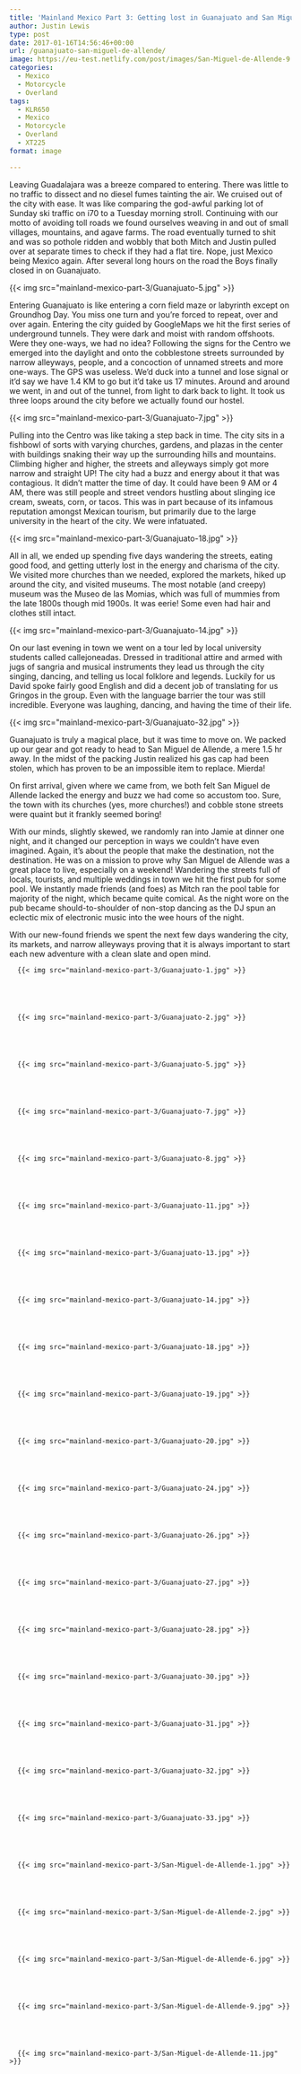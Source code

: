 ```yaml
---
title: 'Mainland Mexico Part 3: Getting lost in Guanajuato and San Miguel de Allende'
author: Justin Lewis
type: post
date: 2017-01-16T14:56:46+00:00
url: /guanajuato-san-miguel-de-allende/
image: https://eu-test.netlify.com/post/images/San-Miguel-de-Allende-9.jpg
categories:
  - Mexico
  - Motorcycle
  - Overland
tags:
  - KLR650
  - Mexico
  - Motorcycle
  - Overland
  - XT225
format: image

---
```

Leaving Guadalajara was a breeze compared to entering. There was little to no traffic to dissect and no diesel fumes tainting the air. We cruised out of the city with ease. It was like comparing the god-awful parking lot of Sunday ski traffic on i70 to a Tuesday morning stroll. Continuing with our motto of avoiding toll roads we found ourselves weaving in and out of small villages, mountains, and agave farms. The road eventually turned to shit and was so pothole ridden and wobbly that both Mitch and Justin pulled over at separate times to check if they had a flat tire. Nope, just Mexico being Mexico again. After several long hours on the road the Boys finally closed in on Guanajuato.


  {{< img src="mainland-mexico-part-3/Guanajuato-5.jpg" >}}
		      



Entering Guanajuato is like entering a corn field maze or labyrinth except on Groundhog Day. You miss one turn and you’re forced to repeat, over and over again. Entering the city guided by GoogleMaps we hit the first series of underground tunnels. They were dark and moist with random offshoots. Were they one-ways, we had no idea? Following the signs for the Centro we emerged into the daylight and onto the cobblestone streets surrounded by narrow alleyways, people, and a concoction of unnamed streets and more one-ways. The GPS was useless. We’d duck into a tunnel and lose signal or it’d say we have 1.4 KM to go but it’d take us 17 minutes. Around and around we went, in and out of the tunnel, from light to dark back to light. It took us three loops around the city before we actually found our hostel.


  {{< img src="mainland-mexico-part-3/Guanajuato-7.jpg" >}}
		      


Pulling into the Centro was like taking a step back in time. The city sits in a fishbowl of sorts with varying churches, gardens, and plazas in the center with buildings snaking their way up the surrounding hills and mountains. Climbing higher and higher, the streets and alleyways simply got more narrow and straight UP! The city had a buzz and energy about it that was contagious. It didn’t matter the time of day. It could have been 9 AM or 4 AM, there was still people and street vendors hustling about slinging ice cream, sweats, corn, or tacos. This was in part because of its infamous reputation amongst Mexican tourism, but primarily due to the large university in the heart of the city. We were infatuated.


  {{< img src="mainland-mexico-part-3/Guanajuato-18.jpg" >}}
		      


All in all, we ended up spending five days wandering the streets, eating good food, and getting utterly lost in the energy and charisma of the city. We visited more churches than we needed, explored the markets, hiked up around the city, and visited museums. The most notable (and creepy) museum was the Museo de las Momias, which was full of mummies from the late 1800s though mid 1900s. It was eerie! Some even had hair and clothes still intact.


  {{< img src="mainland-mexico-part-3/Guanajuato-14.jpg" >}}
		      


On our last evening in town we went on a tour led by local university students called callejoneadas. Dressed in traditional attire and armed with jugs of sangria and musical instruments they lead us through the city singing, dancing, and telling us local folklore and legends. Luckily for us David spoke fairly good English and did a decent job of translating for us Gringos in the group. Even with the language barrier the tour was still incredible. Everyone was laughing, dancing, and having the time of their life.


  {{< img src="mainland-mexico-part-3/Guanajuato-32.jpg" >}}
		      


Guanajuato is truly a magical place, but it was time to move on. We packed up our gear and got ready to head to San Miguel de Allende, a mere 1.5 hr away. In the midst of the packing Justin realized his gas cap had been stolen, which has proven to be an impossible item to replace. Mierda!

On first arrival, given where we came from, we both felt San Miguel de Allende lacked the energy and buzz we had come so accustom too. Sure, the town with its churches (yes, more churches!) and cobble stone streets were quaint but it frankly seemed boring!

With our minds, slightly skewed, we randomly ran into Jamie at dinner one night, and it changed our perception in ways we couldn’t have even imagined. Again, it’s about the people that make the destination, not the destination. He was on a mission to prove why San Miguel de Allende was a great place to live, especially on a weekend! Wandering the streets full of locals, tourists, and multiple weddings in town we hit the first pub for some pool. We instantly made friends (and foes) as Mitch ran the pool table for majority of the night, which became quite comical. As the night wore on the pub became should-to-shoulder of non-stop dancing as the DJ spun an eclectic mix of electronic music into the wee hours of the night.

With our new-found friends we spent the next few days wandering the city, its markets, and narrow alleyways proving that it is always important to start each new adventure with a clean slate and open mind.





      {{< img src="mainland-mexico-part-3/Guanajuato-1.jpg" >}}
                
    



      {{< img src="mainland-mexico-part-3/Guanajuato-2.jpg" >}}
                
    



      {{< img src="mainland-mexico-part-3/Guanajuato-5.jpg" >}}
                
    



      {{< img src="mainland-mexico-part-3/Guanajuato-7.jpg" >}}
                
    



      {{< img src="mainland-mexico-part-3/Guanajuato-8.jpg" >}}
                
    



      {{< img src="mainland-mexico-part-3/Guanajuato-11.jpg" >}}
                
    



      {{< img src="mainland-mexico-part-3/Guanajuato-13.jpg" >}}
                
    



      {{< img src="mainland-mexico-part-3/Guanajuato-14.jpg" >}}
                
    



      {{< img src="mainland-mexico-part-3/Guanajuato-18.jpg" >}}
                
    



      {{< img src="mainland-mexico-part-3/Guanajuato-19.jpg" >}}
                
    



      {{< img src="mainland-mexico-part-3/Guanajuato-20.jpg" >}}
                
    



      {{< img src="mainland-mexico-part-3/Guanajuato-24.jpg" >}}
                
    



      {{< img src="mainland-mexico-part-3/Guanajuato-26.jpg" >}}
                
    



      {{< img src="mainland-mexico-part-3/Guanajuato-27.jpg" >}}
                
    



      {{< img src="mainland-mexico-part-3/Guanajuato-28.jpg" >}}
                
    



      {{< img src="mainland-mexico-part-3/Guanajuato-30.jpg" >}}
                
    



      {{< img src="mainland-mexico-part-3/Guanajuato-31.jpg" >}}
                
    



      {{< img src="mainland-mexico-part-3/Guanajuato-32.jpg" >}}
                
    



      {{< img src="mainland-mexico-part-3/Guanajuato-33.jpg" >}}
                
    



      {{< img src="mainland-mexico-part-3/San-Miguel-de-Allende-1.jpg" >}}
                
    



      {{< img src="mainland-mexico-part-3/San-Miguel-de-Allende-2.jpg" >}}
                
    



      {{< img src="mainland-mexico-part-3/San-Miguel-de-Allende-6.jpg" >}}
                
    



      {{< img src="mainland-mexico-part-3/San-Miguel-de-Allende-9.jpg" >}}
                
    



      {{< img src="mainland-mexico-part-3/San-Miguel-de-Allende-11.jpg" >}}
               
